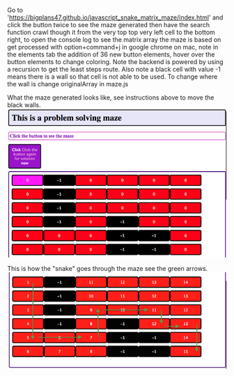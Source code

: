 Go to 'https://bigplans47.github.io/javascript_snake_matrix_maze/index.html' and click the button twice to see the maze generated then have the search function crawl though it from the very top top very left cell to the bottom right, to open the console log to see the matrix array the maze is based on get processed with option+command+j in google chrome on mac, note in the elements tab the addition of 36 new button elements, hover over the button elements to change coloring. Note the backend is powered by using a recursion to get the least steps route. Also note a black cell with value -1 means there is a wall so that cell is not able to be used. To change where the wall is change originalArray in maze.js

What the maze generated looks like, see instructions above to move the black walls.
![Maze](/maze.png?raw=true "Maze")

This is how the "snake" goes through the maze see the green arrows.
![Maze](/maze-solved.png?raw=true "Maze")
